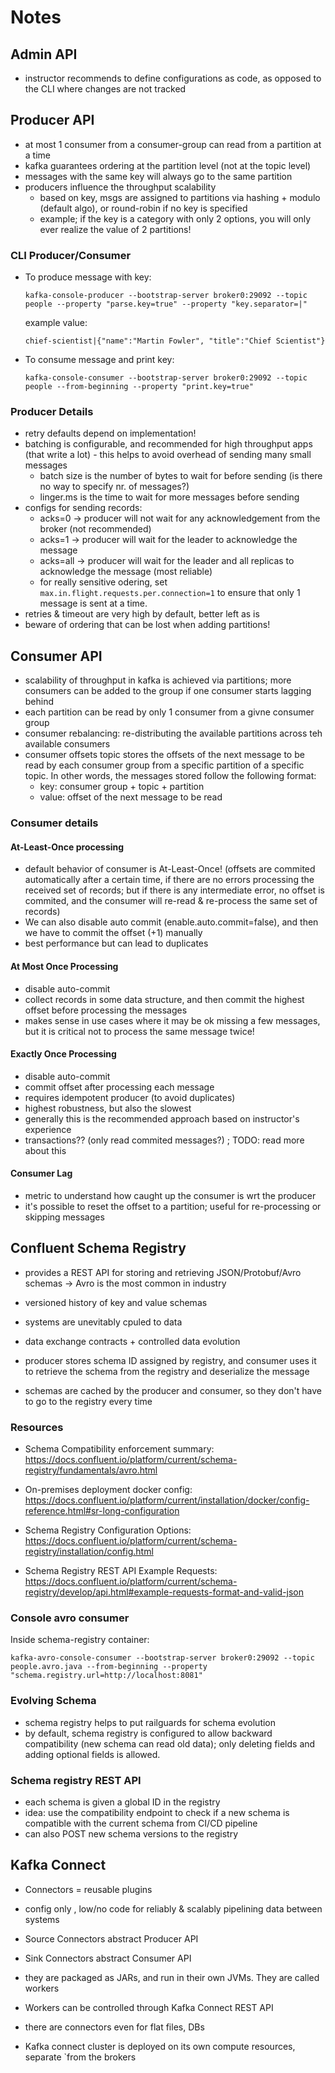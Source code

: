 # Notes
## Admin API
- instructor recommends to define configurations as code, as opposed to the CLI where changes are not tracked

## Producer API
- at most 1 consumer from a consumer-group can read from a partition at a time
- kafka guarantees ordering at the partition level (not at the topic level)
- messages with the same key will always go to the same partition
- producers influence the throughput scalability
    - based on key, msgs are assigned to partitions via hashing + modulo (default algo), or round-robin if no key is specified
    - example; if the key is a category with only 2 options, you will only ever realize the value of 2 partitions!

### CLI Producer/Consumer
- To produce message with key:
    ```
    kafka-console-producer --bootstrap-server broker0:29092 --topic people --property "parse.key=true" --property "key.separator=|"
    ``` 
    example value:
    ```
    chief-scientist|{"name":"Martin Fowler", "title":"Chief Scientist"}
    ```
- To consume message and print key:
    ```
    kafka-console-consumer --bootstrap-server broker0:29092 --topic people --from-beginning --property "print.key=true"
    ``` 

### Producer Details

- retry defaults depend on implementation!
- batching is configurable, and recommended for high throughput apps (that write a lot) - this helps to avoid overhead of sending many small messages 
    - batch size is the number of bytes to wait for before sending (is there no way to specify nr. of messages?)
    - linger.ms is the time to wait for more messages before sending
- configs for sending records:
    - acks=0 -> producer will not wait for any acknowledgement from the broker (not recommended)
    - acks=1 -> producer will wait for the leader to acknowledge the message
    - acks=all -> producer will wait for the leader and all replicas to acknowledge the message (most reliable)
    - for really sensitive odering, set `max.in.flight.requests.per.connection=1` to ensure that only 1 message is sent at a time.
- retries & timeout are very high by default, better left as is
- beware of ordering that can be lost when adding partitions!

## Consumer API
- scalability of throughput in kafka is achieved via partitions;  more consumers can be added to the group if one consumer starts lagging behind 
- each partition can be read by only 1 consumer from a givne consumer group
- consumer rebalancing:  re-distributing the available partitions across teh available consumers
- consumer offsets topic stores the offsets of the next message to be read by each consumer group from a specific partition of a specific topic.  In other words, the messages stored follow the following format:
    - key: consumer group + topic + partition
    - value: offset of the next message to be read

### Consumer details
#### At-Least-Once processing
- default behavior of consumer is At-Least-Once!  (offsets are commited automatically after a certain time, if there are no errors processing the received set of records;   but if there is any intermediate error, no offset is commited, and the consumer will re-read & re-process the same set of records)
- We can also disable auto commit (enable.auto.commit=false), and then we have to commit the offset (+1) manually 
- best performance but can lead to duplicates

#### At Most Once Processing
- disable auto-commit
- collect records in  some data structure, and then commit the highest offset before processing the messages
- makes sense in use cases where it may be ok missing a few messages, but it is critical not to process the same message twice!

#### Exactly Once Processing
- disable auto-commit
- commit offset after processing each message
- requires idempotent producer (to avoid duplicates)
- highest robustness, but also the slowest
- generally this is the recommended approach based on instructor's experience
- transactions??   (only read commited messages?) ;  TODO:  read more about this

#### Consumer Lag
- metric to understand how caught up the consumer is wrt the producer
- it's possible to reset the offset to a partition; useful for re-processing or skipping messages


## Confluent Schema Registry

- provides a REST API for storing and retrieving JSON/Protobuf/Avro schemas -> Avro is the most common in industry
- versioned history of key and value schemas

- systems are unevitably cpuled to data
- data exchange contracts + controlled data evolution

- producer stores schema ID assigned by registry, and consumer uses it to retrieve the schema from the registry and deserialize the message
- schemas are cached by the producer and consumer, so they don't have to go to the registry every time

### Resources

- Schema Compatibility enforcement summary: https://docs.confluent.io/platform/current/schema-registry/fundamentals/avro.html

- On-premises deployment docker config: https://docs.confluent.io/platform/current/installation/docker/config-reference.html#sr-long-configuration

- Schema Registry Configuration Options: https://docs.confluent.io/platform/current/schema-registry/installation/config.html

- Schema Registry REST API Example Requests: https://docs.confluent.io/platform/current/schema-registry/develop/api.html#example-requests-format-and-valid-json

### Console avro consumer
Inside schema-registry container:

```
kafka-avro-console-consumer --bootstrap-server broker0:29092 --topic people.avro.java --from-beginning --property "schema.registry.url=http://localhost:8081"
```

### Evolving Schema
- schema registry helps to put railguards for schema evolution
- by default, schema registry is configured to allow backward compatibility (new schema can read old data);  only deleting fields and adding optional fields is allowed. 

### Schema registry REST API
- each schema is given a global ID in the registry
- idea: use the compatibility endpoint to check if a new schema is compatible with the current schema from CI/CD pipeline
- can also POST new schema versions to the registry

## Kafka Connect

- Connectors = reusable plugins
- config only , low/no code for reliably & scalably pipelining data between systems
- Source Connectors abstract Producer API
- Sink Connectors abstract Consumer API
- they are packaged as JARs, and run in their own JVMs. They are called workers
- Workers can be controlled through Kafka Connect REST API

- there are connectors even for flat files, DBs
- Kafka connect cluster is deployed on its own compute resources, separate `from the brokers
